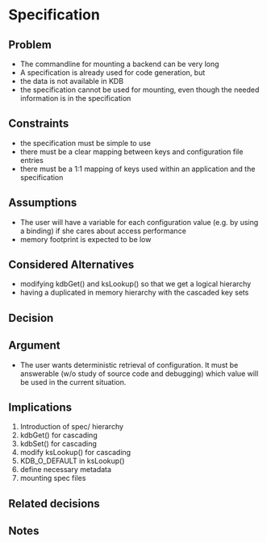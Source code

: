 # Specification

## Problem

- The commandline for mounting a backend can be very long
- A specification is already used for code generation, but
 - the data is not available in KDB
 - the specification cannot be used for mounting, even though the
   needed information is in the specification

## Constraints

- the specification must be simple to use
- there must be a clear mapping between keys and configuration file
  entries
- there must be a 1:1 mapping of keys used within an application and the
  specification

## Assumptions

- The user will have a variable for each configuration value
  (e.g. by using a binding) if she cares about access performance
- memory footprint is expected to be low

## Considered Alternatives

- modifying kdbGet() and ksLookup() so that we get a logical hierarchy
- having a duplicated in memory hierarchy with the cascaded key sets

## Decision

## Argument

- The user wants deterministic retrieval of configuration.
  It must be answerable (w/o study of source code and debugging) which
  value will be used in the current situation.

## Implications

1. Introduction of spec/ hierarchy
2. kdbGet() for cascading
3. kdbSet() for cascading
4. modify ksLookup() for cascading
5. KDB_O_DEFAULT in ksLookup()
6. define necessary metadata
7. mounting spec files

## Related decisions

## Notes
